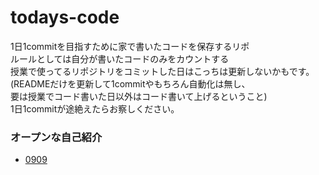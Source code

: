 # todays-code
1日1commitを目指すために家で書いたコードを保存するリポ   
ルールとしては自分が書いたコードのみをカウントする  
授業で使ってるリポジトリをコミットした日はこっちは更新しないかもです。  
(READMEだけを更新して1commitやもちろん自動化は無し、  
要は授業でコード書いた日以外はコード書いて上げるということ)  
1日1commitが途絶えたらお察しください。  

### オープンな自己紹介

+ [0909](0909.md)
